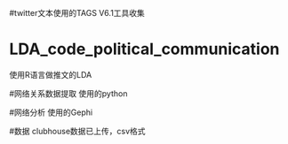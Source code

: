 #twitter文本使用的TAGS V6.1工具收集

# LDA_code_political_communication
使用R语言做推文的LDA

#网络关系数据提取
使用的python

#网络分析
使用的Gephi

#数据
clubhouse数据已上传，csv格式
